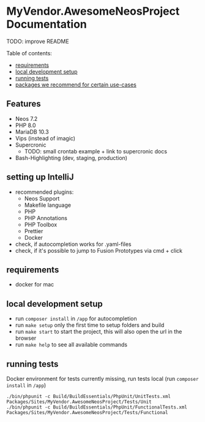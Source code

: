 # MyVendor.AwesomeNeosProject Documentation

TODO: improve README

Table of contents:
- [requirements](#requirements)
- [local development setup](#local-development-setup)
- [running tests](#running-tests)
- [packages we recommend for certain use-cases](#packages-we-recommend-for-certain-use-cases)

## Features
- Neos 7.2
- PHP 8.0
- MariaDB 10.3
- Vips (instead of imagic)
- Supercronic
  - TODO: small crontab example + link to supercronic docs
- Bash-Highlighting (dev, staging, production)

## setting up IntelliJ
- recommended plugins:
  - Neos Support
  - Makefile language
  - PHP
  - PHP Annotations
  - PHP Toolbox
  - Prettier
  - Docker
- check, if autocompletion works for .yaml-files
- check, if it's possible to jump to Fusion Prototypes via cmd + click


## requirements
- docker for mac

## local development setup
- run `composer install` in `/app` for autocompletion
- run `make setup` only the first time to setup folders and build
- run `make start` to start the project, this will also open the url in the browser
- run `make help` to see all available commands

## running tests
Docker environment for tests currently missing, run tests local (run `composer install` in `/app`)

```
./bin/phpunit -c Build/BuildEssentials/PhpUnit/UnitTests.xml Packages/Sites/MyVendor.AwesomeNeosProject/Tests/Unit
./bin/phpunit -c Build/BuildEssentials/PhpUnit/FunctionalTests.xml Packages/Sites/MyVendor.AwesomeNeosProject/Tests/Functional
```
